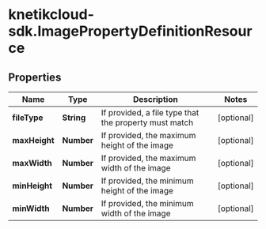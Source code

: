 # knetikcloud-sdk.ImagePropertyDefinitionResource

## Properties
Name | Type | Description | Notes
------------ | ------------- | ------------- | -------------
**fileType** | **String** | If provided, a file type that the property must match | [optional] 
**maxHeight** | **Number** | If provided, the maximum height of the image | [optional] 
**maxWidth** | **Number** | If provided, the maximum width of the image | [optional] 
**minHeight** | **Number** | If provided, the minimum height of the image | [optional] 
**minWidth** | **Number** | If provided, the minimum width of the image | [optional] 


